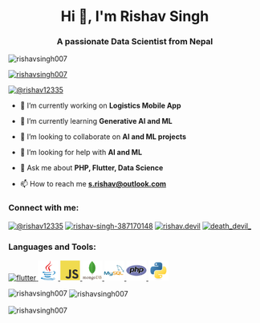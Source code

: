 <h1 align="center">Hi 👋, I'm Rishav Singh</h1>
<h3 align="center">A passionate Data Scientist from Nepal</h3>

<p align="left"> <img src="https://komarev.com/ghpvc/?username=rishavsingh007&label=Profile%20views&color=0e75b6&style=flat" alt="rishavsingh007" /> </p>

<p align="left"> <a href="https://github.com/ryo-ma/github-profile-trophy"><img src="https://github-profile-trophy.vercel.app/?username=rishavsingh007" alt="rishavsingh007" /></a> </p>

<p align="left"> <a href="https://twitter.com/@rishav12335" target="blank"><img src="https://img.shields.io/twitter/follow/@rishav12335?logo=twitter&style=for-the-badge" alt="@rishav12335" /></a> </p>

- 🔭 I’m currently working on **Logistics Mobile App**

- 🌱 I’m currently learning **Generative AI and ML**

- 👯 I’m looking to collaborate on **AI and ML projects**

- 🤝 I’m looking for help with **AI and ML**

- 💬 Ask me about **PHP, Flutter, Data Science**

- 📫 How to reach me **s.rishav@outlook.com**

<h3 align="left">Connect with me:</h3>
<p align="left">
<a href="https://twitter.com/@rishav12335" target="blank"><img align="center" src="https://raw.githubusercontent.com/rahuldkjain/github-profile-readme-generator/master/src/images/icons/Social/twitter.svg" alt="@rishav12335" height="30" width="40" /></a>
<a href="https://linkedin.com/in/rishav-singh-387170148" target="blank"><img align="center" src="https://raw.githubusercontent.com/rahuldkjain/github-profile-readme-generator/master/src/images/icons/Social/linked-in-alt.svg" alt="rishav-singh-387170148" height="30" width="40" /></a>
<a href="https://fb.com/rishav.devil" target="blank"><img align="center" src="https://raw.githubusercontent.com/rahuldkjain/github-profile-readme-generator/master/src/images/icons/Social/facebook.svg" alt="rishav.devil" height="30" width="40" /></a>
<a href="https://discord.gg/death_devil_" target="blank"><img align="center" src="https://raw.githubusercontent.com/rahuldkjain/github-profile-readme-generator/master/src/images/icons/Social/discord.svg" alt="death_devil_" height="30" width="40" /></a>
</p>

<h3 align="left">Languages and Tools:</h3>
<p align="left"> <a href="https://flutter.dev" target="_blank" rel="noreferrer"> <img src="https://www.vectorlogo.zone/logos/flutterio/flutterio-icon.svg" alt="flutter" width="40" height="40"/> </a> <a href="https://www.java.com" target="_blank" rel="noreferrer"> <img src="https://raw.githubusercontent.com/devicons/devicon/master/icons/java/java-original.svg" alt="java" width="40" height="40"/> </a> <a href="https://developer.mozilla.org/en-US/docs/Web/JavaScript" target="_blank" rel="noreferrer"> <img src="https://raw.githubusercontent.com/devicons/devicon/master/icons/javascript/javascript-original.svg" alt="javascript" width="40" height="40"/> </a> <a href="https://www.mongodb.com/" target="_blank" rel="noreferrer"> <img src="https://raw.githubusercontent.com/devicons/devicon/master/icons/mongodb/mongodb-original-wordmark.svg" alt="mongodb" width="40" height="40"/> </a> <a href="https://www.mysql.com/" target="_blank" rel="noreferrer"> <img src="https://raw.githubusercontent.com/devicons/devicon/master/icons/mysql/mysql-original-wordmark.svg" alt="mysql" width="40" height="40"/> </a> <a href="https://www.php.net" target="_blank" rel="noreferrer"> <img src="https://raw.githubusercontent.com/devicons/devicon/master/icons/php/php-original.svg" alt="php" width="40" height="40"/> </a> <a href="https://www.python.org" target="_blank" rel="noreferrer"> <img src="https://raw.githubusercontent.com/devicons/devicon/master/icons/python/python-original.svg" alt="python" width="40" height="40"/> </a> </p>

<p><img align="left" src="https://github-readme-stats.vercel.app/api/top-langs?username=rishavsingh007&show_icons=true&locale=en&layout=compact" alt="rishavsingh007" /></p>

<p>&nbsp;<img align="center" src="https://github-readme-stats.vercel.app/api?username=rishavsingh007&show_icons=true&locale=en" alt="rishavsingh007" /></p>

<p><img align="center" src="https://github-readme-streak-stats.herokuapp.com/?user=rishavsingh007&" alt="rishavsingh007" /></p>
